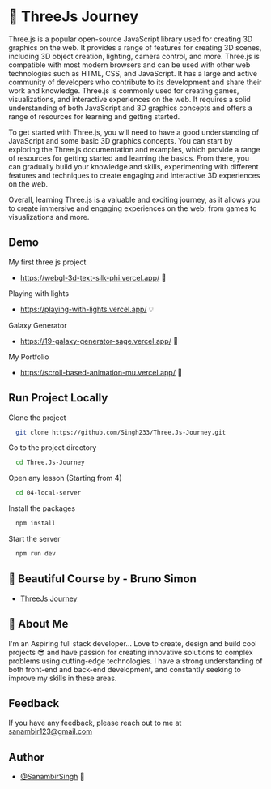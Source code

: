 
# 🍩 ThreeJs Journey

Three.js is a popular open-source JavaScript library used for creating 3D graphics on the web. It provides a range of features for creating 3D scenes, including 3D object creation, lighting, camera control, and more. Three.js is compatible with most modern browsers and can be used with other web technologies such as HTML, CSS, and JavaScript. It has a large and active community of developers who contribute to its development and share their work and knowledge. Three.js is commonly used for creating games, visualizations, and interactive experiences on the web. It requires a solid understanding of both JavaScript and 3D graphics concepts and offers a range of resources for learning and getting started.

To get started with Three.js, you will need to have a good understanding of JavaScript and some basic 3D graphics concepts. You can start by exploring the Three.js documentation and examples, which provide a range of resources for getting started and learning the basics. From there, you can gradually build your knowledge and skills, experimenting with different features and techniques to create engaging and interactive 3D experiences on the web.

Overall, learning Three.js is a valuable and exciting journey, as it allows you to create immersive and engaging experiences on the web, from games to visualizations and more.
## Demo

My first three js project

- https://webgl-3d-text-silk-phi.vercel.app/ 🚀

Playing with lights

- https://playing-with-lights.vercel.app/ 💡

Galaxy Generator

- https://19-galaxy-generator-sage.vercel.app/ 🌌

My Portfolio

- https://scroll-based-animation-mu.vercel.app/ 💪

## Run Project Locally

Clone the project

```bash
  git clone https://github.com/Singh233/Three.Js-Journey.git
```

Go to the project directory

```bash
  cd Three.Js-Journey
```

Open any lesson (Starting from 4)

```bash
  cd 04-local-server
```

Install the packages

```bash
  npm install
```

Start the server

```bash
  npm run dev
```








## 🎨 Beautiful Course by - Bruno Simon

 - [ThreeJs Journey](https://threejs-journey.com/)



## 🚀 About Me
I'm an Aspiring full stack developer...
Love to create, design and build cool projects 😎 and have passion for creating innovative solutions to complex problems using cutting-edge technologies. I have a strong understanding of both front-end and back-end development, and constantly seeking to improve my skills in these areas.


## Feedback

If you have any feedback, please reach out to me at sanambir123@gmail.com


## Author

- [@SanambirSingh](https://github.com/Singh233) 🤗

